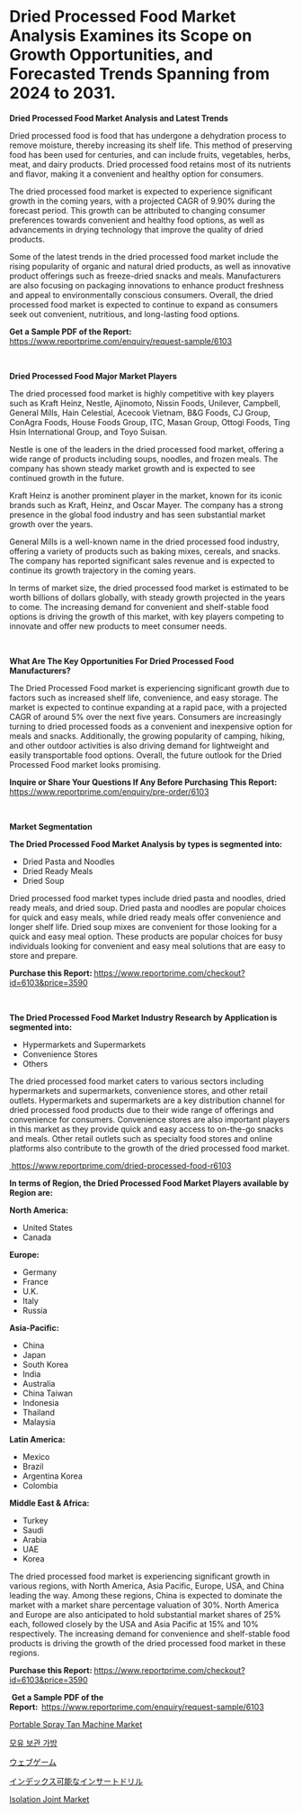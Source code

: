 <p><h1>Dried Processed Food Market Analysis Examines its Scope on Growth Opportunities, and Forecasted Trends Spanning from 2024 to 2031.</h1></p><p><strong>Dried Processed Food Market Analysis and Latest Trends</strong></p>
<p><p>Dried processed food is food that has undergone a dehydration process to remove moisture, thereby increasing its shelf life. This method of preserving food has been used for centuries, and can include fruits, vegetables, herbs, meat, and dairy products. Dried processed food retains most of its nutrients and flavor, making it a convenient and healthy option for consumers.</p><p>The dried processed food market is expected to experience significant growth in the coming years, with a projected CAGR of 9.90% during the forecast period. This growth can be attributed to changing consumer preferences towards convenient and healthy food options, as well as advancements in drying technology that improve the quality of dried products.</p><p>Some of the latest trends in the dried processed food market include the rising popularity of organic and natural dried products, as well as innovative product offerings such as freeze-dried snacks and meals. Manufacturers are also focusing on packaging innovations to enhance product freshness and appeal to environmentally conscious consumers. Overall, the dried processed food market is expected to continue to expand as consumers seek out convenient, nutritious, and long-lasting food options.</p></p>
<p><strong>Get a Sample PDF of the Report:&nbsp;</strong> <a href="https://www.reportprime.com/enquiry/request-sample/6103">https://www.reportprime.com/enquiry/request-sample/6103</a></p>
<p>&nbsp;</p>
<p><strong>Dried Processed Food Major Market Players</strong></p>
<p><p>The dried processed food market is highly competitive with key players such as Kraft Heinz, Nestle, Ajinomoto, Nissin Foods, Unilever, Campbell, General Mills, Hain Celestial, Acecook Vietnam, B&G Foods, CJ Group, ConAgra Foods, House Foods Group, ITC, Masan Group, Ottogi Foods, Ting Hsin International Group, and Toyo Suisan.</p><p>Nestle is one of the leaders in the dried processed food market, offering a wide range of products including soups, noodles, and frozen meals. The company has shown steady market growth and is expected to see continued growth in the future.</p><p>Kraft Heinz is another prominent player in the market, known for its iconic brands such as Kraft, Heinz, and Oscar Mayer. The company has a strong presence in the global food industry and has seen substantial market growth over the years.</p><p>General Mills is a well-known name in the dried processed food industry, offering a variety of products such as baking mixes, cereals, and snacks. The company has reported significant sales revenue and is expected to continue its growth trajectory in the coming years.</p><p>In terms of market size, the dried processed food market is estimated to be worth billions of dollars globally, with steady growth projected in the years to come. The increasing demand for convenient and shelf-stable food options is driving the growth of this market, with key players competing to innovate and offer new products to meet consumer needs.</p></p>
<p>&nbsp;</p>
<p><strong>What Are The Key Opportunities For Dried Processed Food Manufacturers?</strong></p>
<p><p>The Dried Processed Food market is experiencing significant growth due to factors such as increased shelf life, convenience, and easy storage. The market is expected to continue expanding at a rapid pace, with a projected CAGR of around 5% over the next five years. Consumers are increasingly turning to dried processed foods as a convenient and inexpensive option for meals and snacks. Additionally, the growing popularity of camping, hiking, and other outdoor activities is also driving demand for lightweight and easily transportable food options. Overall, the future outlook for the Dried Processed Food market looks promising.</p></p>
<p><strong>Inquire or Share Your Questions If Any Before Purchasing This Report:</strong> <a href="https://www.reportprime.com/enquiry/pre-order/6103">https://www.reportprime.com/enquiry/pre-order/6103</a></p>
<p>&nbsp;</p>
<p><strong>Market Segmentation</strong></p>
<p><strong>The Dried Processed Food Market Analysis by types is segmented into:</strong></p>
<p><ul><li>Dried Pasta and Noodles</li><li>Dried Ready Meals</li><li>Dried Soup</li></ul></p>
<p><p>Dried processed food market types include dried pasta and noodles, dried ready meals, and dried soup. Dried pasta and noodles are popular choices for quick and easy meals, while dried ready meals offer convenience and longer shelf life. Dried soup mixes are convenient for those looking for a quick and easy meal option. These products are popular choices for busy individuals looking for convenient and easy meal solutions that are easy to store and prepare.</p></p>
<p><strong>Purchase this Report:&nbsp;</strong><a href="https://www.reportprime.com/checkout?id=6103&price=3590">https://www.reportprime.com/checkout?id=6103&price=3590</a></p>
<p>&nbsp;</p>
<p><strong>The Dried Processed Food Market Industry Research by Application is segmented into:</strong></p>
<p><ul><li>Hypermarkets and Supermarkets</li><li>Convenience Stores</li><li>Others</li></ul></p>
<p><p>The dried processed food market caters to various sectors including hypermarkets and supermarkets, convenience stores, and other retail outlets. Hypermarkets and supermarkets are a key distribution channel for dried processed food products due to their wide range of offerings and convenience for consumers. Convenience stores are also important players in this market as they provide quick and easy access to on-the-go snacks and meals. Other retail outlets such as specialty food stores and online platforms also contribute to the growth of the dried processed food market.</p></p>
<p><a href="https://www.reportprime.com/dried-processed-food-r6103">&nbsp;https://www.reportprime.com/dried-processed-food-r6103</a></p>
<p><strong>In terms of Region, the Dried Processed Food Market Players available by Region are:</strong></p>
<p>
    <p> <strong> North America: </strong>
        <ul>
            <li>United States</li>
            <li>Canada</li>
        </ul>
        </p> 
    <p> <strong> Europe: </strong>
        <ul>
            <li>Germany</li>
            <li>France</li>
            <li>U.K.</li>
            <li>Italy</li>
            <li>Russia</li>
        </ul>
        </p> 
    <p> <strong> Asia-Pacific: </strong>
        <ul>
            <li>China</li>
            <li>Japan</li>
            <li>South Korea</li>
            <li>India</li>
            <li>Australia</li>
            <li>China Taiwan</li>
            <li>Indonesia</li>
            <li>Thailand</li>
            <li>Malaysia</li>
        </ul>
        </p> 
    <p> <strong> Latin America: </strong>
        <ul>
            <li>Mexico</li>
            <li>Brazil</li>
            <li>Argentina Korea</li>
            <li>Colombia</li>
        </ul>
        </p> 
    <p> <strong> Middle East & Africa: </strong>
        <ul>
            <li>Turkey</li>
            <li>Saudi</li>
            <li>Arabia</li>
            <li>UAE</li>
            <li>Korea</li>
        </ul>
    </p>
    </p>
<p><p>The dried processed food market is experiencing significant growth in various regions, with North America, Asia Pacific, Europe, USA, and China leading the way. Among these regions, China is expected to dominate the market with a market share percentage valuation of 30%. North America and Europe are also anticipated to hold substantial market shares of 25% each, followed closely by the USA and Asia Pacific at 15% and 10% respectively. The increasing demand for convenience and shelf-stable food products is driving the growth of the dried processed food market in these regions.</p></p>
<p><strong>Purchase this Report: </strong><a href="https://www.reportprime.com/checkout?id=6103&price=3590">https://www.reportprime.com/checkout?id=6103&price=3590</a></p>
<p>&nbsp;<strong>Get a Sample PDF of the Report:&nbsp;&nbsp;</strong><a href="https://www.reportprime.com/enquiry/request-sample/6103">https://www.reportprime.com/enquiry/request-sample/6103</a></p>
<p><strong></strong></p>
<p><p><a href="https://medium.com/@omamuller/analyzing-portable-spray-tan-machine-market-dynamics-and-growth-drivers-and-forecasted-for-period-ef6d5619ef2f">Portable Spray Tan Machine Market</a></p><p><a href="https://medium.com/@angelitahessel2022/2024%EB%85%84%EB%B6%80%ED%84%B0-2031%EB%85%84%EA%B9%8C%EC%A7%80%EC%9D%98-%EB%B3%B4%EA%B4%80-%EC%9A%A9%EA%B8%B0-%EC%8B%9C%EC%9E%A5-%EC%8B%A0%ED%9D%A5-%EB%8F%99%ED%96%A5%EA%B3%BC-%EB%AF%B8%EB%9E%98-%EC%A0%84%EB%A7%9D-c48216f122de">모유 보관 가방</a></p><p><a href="https://medium.com/@karinaokon69/%E3%82%A6%E3%82%A7%E3%83%96%E3%82%B2%E3%83%BC%E3%83%A0%E5%B8%82%E5%A0%B4%E8%AA%BF%E6%9F%BB-%E7%94%A3%E6%A5%AD%E3%81%AE%E9%80%B2%E5%8C%96-2031%E5%B9%B4%E3%81%BE%E3%81%A7%E3%81%AE%E4%BA%88%E6%B8%AC-25bd3df059d7">ウェブゲーム</a></p><p><a href="https://medium.com/@candiceveum_27405/%E3%82%A4%E3%83%B3%E3%83%87%E3%83%83%E3%82%AF%E3%82%B9%E5%8F%AF%E8%83%BD%E3%81%AA%E6%8C%BF%E5%85%A5%E3%83%89%E3%83%AA%E3%83%AB%E3%81%AE%E5%B8%82%E5%A0%B4%E3%82%B7%E3%82%A7%E3%82%A2%E3%81%8A%E3%82%88%E3%81%B3%E6%96%B0%E3%81%97%E3%81%84%E3%83%88%E3%83%AC%E3%83%B3%E3%83%89%E5%88%86%E6%9E%90-%E3%82%BF%E3%82%A4%E3%83%97-%E3%82%A2%E3%83%97%E3%83%AA%E3%82%B1%E3%83%BC%E3%82%B7%E3%83%A7%E3%83%B3-%E3%82%A8%E3%83%B3%E3%83%89%E3%83%A6%E3%83%BC%E3%82%B9%E5%88%A5%E3%81%AE%E4%BA%88%E6%B8%AC-2024%E5%B9%B4%E3%81%8B%E3%82%892031%E5%B9%B4%E3%81%BE%E3%81%A7-60663ae2b217">インデックス可能なインサートドリル</a></p><p><a href="https://medium.com/@samirmayert184/global-isolation-joint-market-is-projected-to-grow-at-a-cagr-of-7-1-24a491c16711">Isolation Joint Market</a></p></p>